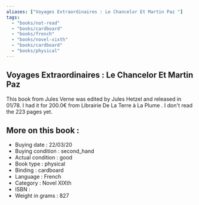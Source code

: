 ```yaml
---
aliases: ["Voyages Extraordinaires : Le Chancelor Et Martin Paz "] 
tags: 
  - "books/not-read" 
  - "books/cardboard" 
  - "books/french"
  - "books/novel-xixth"
  - "books/cardboard"
  - "books/physical"
---
```



## Voyages Extraordinaires : Le Chancelor Et Martin Paz 
This book from Jules Verne was edited by Jules Hetzel and released in 01/78. I had it for 200.0€ from Librairie De La Terre à La Plume . I don't read the 223 pages yet.

## More on this book :
- Buying date : 22/03/20
- Buying condition : second_hand
- Actual condition : good
- Book type : physical
- Binding : cardboard
- Language : French
- Category : Novel XIXth
- ISBN : 
- Weight in grams : 827
